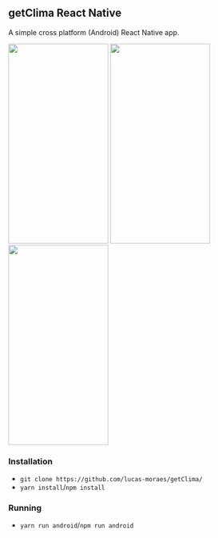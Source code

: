 ## getClima React Native

A simple cross platform (Android) React Native app.

<img src="https://user-images.githubusercontent.com/50468352/75639610-67dd2600-5c10-11ea-8456-5bb56ab482c8.jpg" width="200" height="400" />  <img src="https://user-images.githubusercontent.com/50468352/75639620-6dd30700-5c10-11ea-9ffb-7feef7fe2a08.jpg" width="200" height="400" />  <img src="https://user-images.githubusercontent.com/50468352/75639612-69a6e980-5c10-11ea-8f8a-421fc2043591.jpg" width="200" height="400" />

### Installation

- `git clone https://github.com/lucas-moraes/getClima/`
- `yarn install`/`npm install`

### Running

- `yarn run android`/`npm run android`
